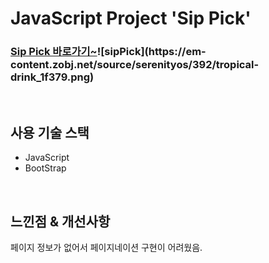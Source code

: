 # JavaScript Project 'Sip Pick'

### **[Sip Pick 바로가기~]([https://vom-movie-final.vercel.app/](https://sip-pick.vercel.app/))![sipPick](https://em-content.zobj.net/source/serenityos/392/tropical-drink_1f379.png)**


<br>

## 사용 기술 스택
* JavaScript
* BootStrap

<br>

## **느낀점 & 개선사항**
페이지 정보가 없어서 페이지네이션 구현이 어려웠음.


